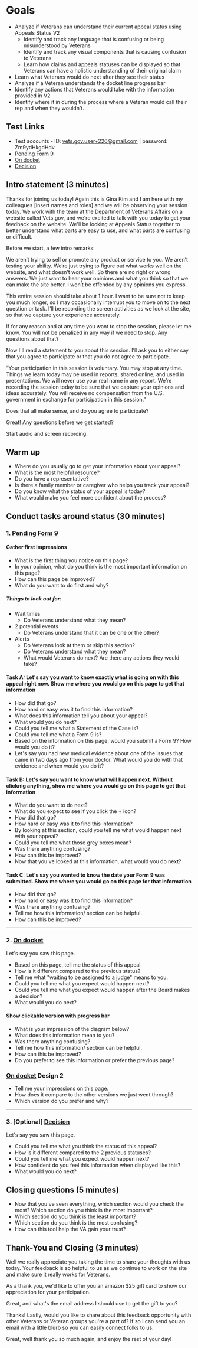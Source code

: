 # Goals 

- Analyze if Veterans can understand their current appeal status using Appeals Status V2
	- Identify and track any language that is confusing or being misunderstood by Veterans
	- Identify and track any visual components that is causing confusion to Veterans
	- Learn how claims and appeals statuses can be displayed so that Veterans can have a holistic understanding of their original claim
- Learn what Veterans would do next after they see their status
- Analyze if a Veteran understands the docket line progress bar
- Identify any actions that Veterans would take with the information provided in V2
- Identify where it in during the process where a Veteran would call their rep and when they wouldn't. 

## Test Links
- Test accounts - ID: vets.gov.user+226@gmail.com | password: Zm9ydHkgdHdv
- [Pending Form 9](https://staging.vets.gov/track-claims/appeals-v2/7387389/status)
- [On docket](https://staging.vets.gov/track-claims/appeals-v2/7387390/status)
- [Decision](https://staging.vets.gov/track-claims/appeals-v2/7387391/status)

## Intro statement (3 minutes)

Thanks for joining us today! Again this is Gina Kim and I am here with my colleagues [insert names and roles] and we will be observing your session today. We work with the team at the Department of Veterans Affairs on a website called Vets.gov, and we're excited to talk with you today to get your feedback on the website. We'll be looking at Appeals Status together to better understand what parts are easy to use, and what parts are confusing or difficult.

Before we start, a few intro remarks:

We aren’t trying to sell or promote any product or service to you.
We aren’t testing your ability. We’re just trying to figure out what works well on the website, and what doesn’t work well. So there are no right or wrong answers. We just want to hear your opinions and what you think so that we can make the site better. I won’t be offended by any opinions you express.

This entire session should take about 1 hour. I want to be sure not to keep you much longer, so I may occasionally interrupt you to move on to the next question or task.
I’ll be recording the screen activities as we look at the site, so that we capture your experience accurately.

If for any reason and at any time you want to stop the session, please let me know. You will not be penalized in any way if we need to stop.
Any questions about that?

Now I'll read a statement to you about this session. I’ll ask you to either say that you agree to participate or that you do not agree to participate.

“Your participation in this session is voluntary. You may stop at any time. Things we learn today may be used in reports, shared online, and used in presentations. We will never use your real name in any report. We’re recording the session today to be sure that we capture your opinions and ideas accurately. You will receive no compensation from the U.S. government in exchange for participation in this session.”

Does that all make sense, and do you agree to participate?

Great! Any questions before we get started?

Start audio and screen recording.


## Warm up

- Where do you usually go to get your information about your appeal?
- What is the most helpful resource?
- Do you have a representative?
- Is there a family member or caregiver who helps you track your appeal?
- Do you know what the status of your appeal is today?
- What would make you feel more confident about the process?

## Conduct tasks around status (30 minutes)

### 1. [Pending Form 9](https://staging.vets.gov/track-claims/appeals-v2/7387389/status)

#### Gather first impressions

- What is the first thing you notice on this page?
- In your opinion, what do you think is the most important information on this page?
- How can this page be improved?
- What do you want to do first and why?

##### Things to look out for: 

- Wait times
	- Do Veterans understand what they mean?
- 2 potential events 
	- Do Veterans understand that it can be one or the other?
- Alerts 
	- Do Veterans look at them or skip this section?
	- Do Veterans understand what they mean?
	- What would Veterans do next? Are there any actions they would take?

#### Task A: Let's say you want to know exactly what is going on with this appeal right now. Show me where you would go on this page to get that information

- How did that go?
- How hard or easy was it to find this information?
- What does this information tell you about your appeal?
- What would you do next?
- Could you tell me what a Statement of the Case is?
- Could you tell me what a Form 9 is?
- Based on the information on this page, would you submit a Form 9? How would you do it?
- Let's say you had new medical evidence about one of the issues that came in two days ago from your doctor. What would you do with that evidence and when would you do it?

#### Task B: Let's say you want to know what will happen next. Without clicknig anything, show me where you would go on this page to get that information

- What do you want to do next?
- What do you expect to see if you click the + icon?
- How did that go?
- How hard or easy was it to find this information?
- By looking at this section, could you tell me what would happen next with your appeal?
- Could you tell me what those grey boxes mean?
- Was there anything confusing?
- How can this be improved?
- Now that you've looked at this information, what would you do next?


#### Task C: Let's say you wanted to know the date your Form 9 was submitted. Show me where you would go on this page for that information

- How did that go?
- How hard or easy was it to find this information?
- Was there anything confusing?
- Tell me how this information/ section can be helpful. 
- How can this be improved?

___ 

### 2. [On docket](https://staging.vets.gov/track-claims/appeals-v2/7387390/status)

Let's say you saw this page. 

- Based on this page, tell me the status of this appeal
- How is it different compared to the previous status?
- Tell me what "waiting to be assigned to a judge" means to you. 
- Could you tell me what you expect would happen next?
- Could you tell me what you expect would happen after the Board makes a decision?
- What would you do next?

#### Show clickable version with progress bar

- What is your impression of the diagram below?
- What does this information mean to you?
- Was there anything confusing?
- Tell me how this information/ section can be helpful. 
- How can this be improved?
- Do you prefer to see this information or prefer the previous page?

### [On docket](https://va-gov.invisionapp.com/share/UNEWSN1HQ#/268756302_2_-_Closed_Issue-_Collapsed) Design 2

- Tell me your impressions on this page. 
- How does it compare to the other versions we just went through?
- Which version do you prefer and why?

___

### 3. [Optional] [Decision](https://staging.vets.gov/track-claims/appeals-v2/7387391/status)

Let's say you saw this page. 

- Could you tell me what you think the status of this appeal?
- How is it different compared to the 2 previous statuses?
- Could you tell me what you expect would happen next?
- How confident do you feel this information when displayed like this?
- What would you do next?

## Closing questions (5 minutes)

- Now that you've seen everything, which section would you check the most? Which section do you think is the most important?
- Which section do you think is the least important?
- Which section do you think is the most confusing?
- How can this tool help the VA gain your trust?

## Thank-You and Closing (3 minutes)

Well we really appreciate you taking the time to share your thoughts with us today. Your feedback is so helpful to us as we continue to work on the site and make sure it really works for Veterans.

As a thank you, we'd like to offer you an amazon $25 gift card to show our appreciation for your participation.

Great, and what's the email address I should use to get the gift to you?

Thanks! Lastly, would you like to share about this feedback opportunity with other Veterans or Veteran groups you're a part of? If so I can send you an email with a little blurb so you can easily connect folks to us.

Great, well thank you so much again, and enjoy the rest of your day!
